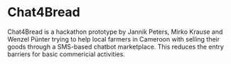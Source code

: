 # Chat4Bread

Chat4Bread is a hackathon prototype by Jannik Peters, Mirko Krause and Wenzel Pünter trying to help local farmers in Cameroon with
selling their goods through a SMS-based chatbot marketplace. This reduces the entry barriers for basic commericial activities.
